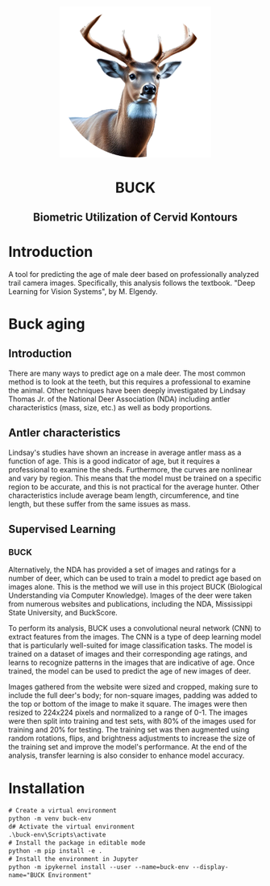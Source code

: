 <p align="center">
    <img src="docs/_static/logo.png" alt="BUCK Logo" width="300"/>
</p>
<h1 align="center">
    BUCK
</h1>
<h2 align="center">
    Biometric Utilization of Cervid Kontours
</h2>


# Introduction
A tool for predicting the age of male deer based on professionally analyzed trail camera images. Specifically, this analysis follows the textbook. "Deep Learning for Vision Systems", by M. Elgendy.

# Buck aging
## Introduction
There are many ways to predict age on a male deer. The most common method is to
look at the teeth, but this requires a professional to examine the animal. Other
techniques have been deeply investigated by Lindsay Thomas Jr. of the National
Deer Association (NDA) including antler characteristics (mass, size, etc.) as
well as body proportions.

## Antler characteristics
Lindsay's studies have shown an increase in average antler mass as a function of
age. This is a good indicator of age, but it requires a professional to examine the
sheds. Furthermore, the curves are nonlinear and vary by region. This means that
the model must be trained on a specific region to be accurate, and this is not
practical for the average hunter. Other characteristics include average beam length,
circumference, and tine length, but these suffer from the same issues as mass.

## Supervised Learning
### BUCK
Alternatively, the NDA has provided a set of images and ratings for a number of
deer, which can be used to train a model to predict age based on images alone.
This is the method we will use in this project BUCK (Biological Understanding
via Computer Knowledge). Images of the deer were taken from numerous websites
and publications, including the NDA, Mississippi State University, and BuckScore.

To perform its analysis, BUCK uses a convolutional neural network (CNN) to extract
features from the images. The CNN is a type of deep learning model that is
particularly well-suited for image classification tasks. The model is trained on
a dataset of images and their corresponding age ratings, and learns to
recognize patterns in the images that are indicative of age. Once trained, the
model can be used to predict the age of new images of deer.

Images gathered from the website were sized and cropped, making sure to include the
full deer's body; for non-square images, padding was added to the top or bottom of
the image to make it square. The images were then resized to 224x224 pixels and
normalized to a range of 0-1. The images were then split into training and test
sets, with 80% of the images used for training and 20% for testing. The training
set was then augmented using random rotations, flips, and brightness adjustments
to increase the size of the training set and improve the model's performance. At the end of the analysis, transfer learning is also consider to enhance model accuracy. 

# Installation
```
# Create a virtual environment
python -m venv buck-env
d# Activate the virtual environment
.\buck-env\Scripts\activate
# Install the package in editable mode
python -m pip install -e .
# Install the environment in Jupyter
python -m ipykernel install --user --name=buck-env --display-name="BUCK Environment"
```